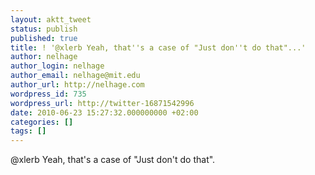 ```yaml
---
layout: aktt_tweet
status: publish
published: true
title: ! '@xlerb Yeah, that''s a case of "Just don''t do that"...'
author: nelhage
author_login: nelhage
author_email: nelhage@mit.edu
author_url: http://nelhage.com
wordpress_id: 735
wordpress_url: http://twitter-16871542996
date: 2010-06-23 15:27:32.000000000 +02:00
categories: []
tags: []
---
```

@xlerb Yeah, that's a case of "Just don't do that".
